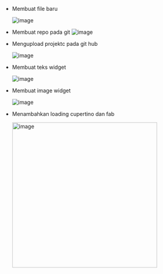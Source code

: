 - Membuat file baru
  
  ![image](https://github.com/user-attachments/assets/46f3cb1c-d18c-4d00-a342-ea8875efd9d6)


- Membuat repo pada git
  ![image](https://github.com/user-attachments/assets/7fe8bdff-9edb-4444-af07-4f44d6cb3d17)


- Mengupload projektc pada git hub
  
  ![image](https://github.com/user-attachments/assets/4891760e-78cc-485f-a7dc-5549123bcd82)



- Membuat teks widget
  
  ![image](https://github.com/user-attachments/assets/e222ed44-54b1-448c-b82a-ab377a9ac44f)



- Membuat image widget

  ![image](https://github.com/user-attachments/assets/fba8c0cc-456f-4da8-8cd1-9674c7060f8b)


- Menambahkan loading cupertino dan fab

  <img width="385" alt="image" src="https://github.com/user-attachments/assets/0e6e7692-6db8-4fa1-9efd-edb2b610cf48">
